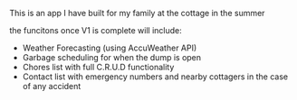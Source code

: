 This is an app I have built for my family at the cottage in the summer

the funcitons once V1 is complete will include: 
  - Weather Forecasting (using AccuWeather API)
  - Garbage scheduling for when the dump is open
  - Chores list with full C.R.U.D functionality
  - Contact list with emergency numbers and nearby cottagers in the case of any accident


